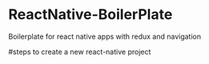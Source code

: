 # ReactNative-BoilerPlate
Boilerplate for react native apps with redux and navigation


#steps to create a new react-native project
